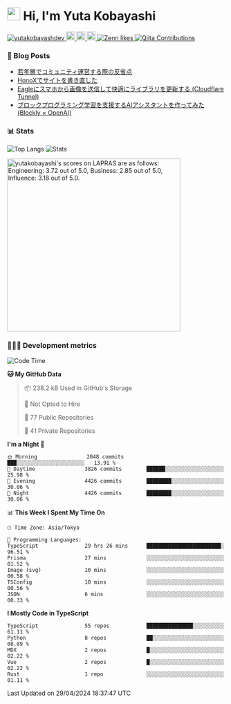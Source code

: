 <h1><img src="https://emojis.slackmojis.com/emojis/images/1613942336/14158/balloons.gif?1613942336" width="30"/> Hi, I'm Yuta Kobayashi</h1>

<p align="left"> 
  <a href="https://github.com/yutakobayashidev/yutakobayashidev/">
    <img src="https://komarev.com/ghpvc/?username=yutakobayashdev" alt="yutakobayashdev" />
  </a>
  <a href="https://mastodon.social/@yutakobayashi">
    <img height="20" src="https://img.shields.io/mastodon/follow/107202517736161782?domain=https%3A%2F%2Fmastodon.social&label=Mastodon&logo=mastodon&style=plastic" />
  </a>
  <a href="https://github.com/yutakobayashidev">
    <img height="20" src="https://img.shields.io/github/followers/yutakobayashidev?label=follow&logo=github&style=flat" />
  </a>
  <a href="https://www.reddit.com/user/yutakobayashi">
    <img height="20" src="https://img.shields.io/reddit/user-karma/combined/yutakobayashi?label=Reddit&logo=reddit&style=flat" />
  </a>
  <a href="https://zenn.dev/yutakobayashi">
    <img src="https://badgen.org/img/zenn/yutakobayashi/likes?style=plastic" alt="Zenn likes" />
  </a>
  <a href="https://qiita.com/yutakobayashi">
    <img src="https://badgen.org/img/qiita/yutakobayashi/contributions?style=plastic" alt="Qiita Contributions" />
  </a>
</p>

### 📕 Blog Posts

<!-- BLOG-POST-LIST:START -->
- [若年層でコミュニティ運営する際の反省点](https://yutakobayashi.dev/blog/junior-community)
- [HonoXでサイトを書き直した](https://yutakobayashi.dev/blog/honox)
- [Eagleにスマホから画像を送信して快適にライブラリを更新する &lpar;Cloudflare Tunnel&rpar;](https://zenn.dev/yutakobayashi/articles/eagle-cf-tunnel)
- [ブロックプログラミング学習を支援するAIアシスタントを作ってみた &lpar;Blockly × OpenAI&rpar;](https://zenn.dev/yutakobayashi/articles/blockly-openai)
<!-- BLOG-POST-LIST:END -->

### 📊 Stats

![Top Langs](https://github-readme-stats.vercel.app/api/top-langs/?username=yutakobayashidev)
![Stats](https://github-readme-stats.vercel.app/api?username=yutakobayashidev&count_private=true&show_icons=true&line_height=40)

<!--START_SECTION:lapras-card-->
<p ><a href="https://lapras.com/public/yutakobayashi" target="_blank" rel="noopener noreferrer"><img alt="yutakobayashi's scores on LAPRAS are as follows: Engineering: 3.72 out of 5.0, Business: 2.85 out of 5.0, Influence: 3.18 out of 5.0." src="https://lapras-card-generator.vercel.app/api/svg?e=3.72&b=2.85&i=3.18&b1=%23020e27&b2=%230e5593&i1=%2303102f&i2=%231688bf&l=en" width="400" ></a></p>
<!--END_SECTION:lapras-card-->

### 👩🏻‍💻 Development metrics

<!--START_SECTION:waka-->
![Code Time](http://img.shields.io/badge/Code%20Time-2%2C772%20hrs%2042%20mins-blue)

**🐱 My GitHub Data** 

> 📦 238.2 kB Used in GitHub's Storage 
 > 
> 🚫 Not Opted to Hire
 > 
> 📜 77 Public Repositories 
 > 
> 🔑 41 Private Repositories 
 > 
**I'm a Night 🦉** 

```text
🌞 Morning                2048 commits        ███░░░░░░░░░░░░░░░░░░░░░░   13.91 % 
🌆 Daytime                3826 commits        ██████░░░░░░░░░░░░░░░░░░░   25.98 % 
🌃 Evening                4426 commits        ████████░░░░░░░░░░░░░░░░░   30.06 % 
🌙 Night                  4426 commits        ████████░░░░░░░░░░░░░░░░░   30.06 % 
```


📊 **This Week I Spent My Time On** 

```text
🕑︎ Time Zone: Asia/Tokyo

💬 Programming Languages: 
TypeScript               29 hrs 26 mins      ████████████████████████░   96.51 % 
Prisma                   27 mins             ░░░░░░░░░░░░░░░░░░░░░░░░░   01.52 % 
Image (svg)              10 mins             ░░░░░░░░░░░░░░░░░░░░░░░░░   00.58 % 
TSConfig                 10 mins             ░░░░░░░░░░░░░░░░░░░░░░░░░   00.56 % 
JSON                     6 mins              ░░░░░░░░░░░░░░░░░░░░░░░░░   00.33 % 
```

**I Mostly Code in TypeScript** 

```text
TypeScript               55 repos            ███████████████░░░░░░░░░░   61.11 % 
Python                   8 repos             ██░░░░░░░░░░░░░░░░░░░░░░░   08.89 % 
MDX                      2 repos             █░░░░░░░░░░░░░░░░░░░░░░░░   02.22 % 
Vue                      2 repos             █░░░░░░░░░░░░░░░░░░░░░░░░   02.22 % 
Rust                     1 repo              ░░░░░░░░░░░░░░░░░░░░░░░░░   01.11 % 
```




 Last Updated on 29/04/2024 18:37:47 UTC
<!--END_SECTION:waka-->

